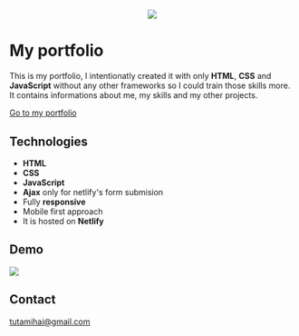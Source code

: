 <h1 align="center">
  <img src="https://user-images.githubusercontent.com/41682806/133000692-0f06ebdf-f9ac-4b00-acda-61a0f28a39fb.png"/><br/>
</h1>

# My portfolio
This is my portfolio, I intentionatly created it with only **HTML**, **CSS** and **JavaScript** without any other frameworks so I could train those skills more.<br>
It contains informations about me, my skills and my other projects.

<a href="https://mihaituta.netlify.app/" rel="noreferrer" target="_blank">
 Go to my portfolio
</a>

## Technologies
- **HTML**
- **CSS**
- **JavaScript**
- **Ajax** only for netlify's form submision
- Fully **responsive**
- Mobile first approach
- It is hosted on **Netlify**

## Demo
 <img src="https://user-images.githubusercontent.com/41682806/133332693-75e8e3bd-0dea-41f8-8f5d-59fbc88fc94f.gif"/>

## Contact
tutamihai@gmail.com